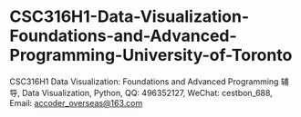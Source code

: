# CSC316H1-Data-Visualization-Foundations-and-Advanced-Programming-University-of-Toronto
CSC316H1 Data Visualization: Foundations and Advanced Programming 辅导, Data Visualization, Python, QQ: 496352127, WeChat: cestbon_688, Email: accoder_overseas@163.com
